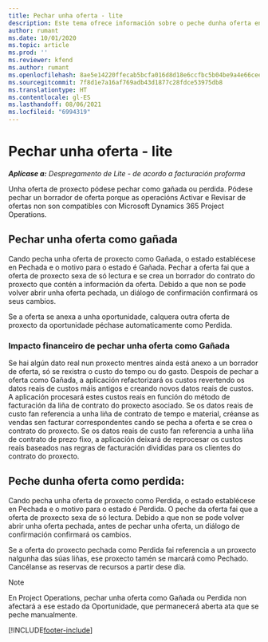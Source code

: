```yaml
---
title: Pechar unha oferta - lite
description: Este tema ofrece información sobre o peche dunha oferta en Project Operations.
author: rumant
ms.date: 10/01/2020
ms.topic: article
ms.prod: ''
ms.reviewer: kfend
ms.author: rumant
ms.openlocfilehash: 8ae5e14220ffecab5bcfa016d8d18e6ccfbc5b04be9a4e66cee26f8885125d31
ms.sourcegitcommit: 7f8d1e7a16af769adb43d1877c28fdce53975db8
ms.translationtype: HT
ms.contentlocale: gl-ES
ms.lasthandoff: 08/06/2021
ms.locfileid: "6994319"
---
```

# <a name="close-a-quote---lite"></a>Pechar unha oferta - lite

_**Aplícase a:** Despregamento de Lite - de acordo a facturación proforma_

Unha oferta de proxecto pódese pechar como gañada ou perdida. Pódese pechar un borrador de oferta porque as operacións Activar e Revisar de ofertas non son compatibles con Microsoft Dynamics 365 Project Operations.

## <a name="close-a-quote-as-won"></a>Pechar unha oferta como gañada

Cando pecha unha oferta de proxecto como Gañada, o estado establécese en Pechada e o motivo para o estado é Gañada. Pechar a oferta fai que a oferta de proxecto sexa de só lectura e se crea un borrador do contrato do proxecto que contén a información da oferta. Debido a que non se pode volver abrir unha oferta pechada, un diálogo de confirmación confirmará os seus cambios.

Se a oferta se anexa a unha oportunidade, calquera outra oferta de proxecto da oportunidade péchase automaticamente como Perdida.

### <a name="financial-impact-of-closing-a-quote-as-won"></a>Impacto financeiro de pechar unha oferta como Gañada

Se hai algún dato real nun proxecto mentres aínda está anexo a un borrador de oferta, só se rexistra o custo do tempo ou do gasto. Despois de pechar a oferta como Gañada, a aplicación refactorizará os custos revertendo os datos reais de custos máis antigos e creando novos datos reais de custos. A aplicación procesará estes custos reais en función do método de facturación da liña de contrato do proxecto asociado. Se os datos reais de custo fan referencia a unha liña de contrato de tempo e material, créanse as vendas sen facturar correspondentes cando se pecha a oferta e se crea o contrato do proxecto. Se os datos reais de custo fan referencia a unha liña de contrato de prezo fixo, a aplicación deixará de reprocesar os custos reais baseados nas regras de facturación divididas para os clientes do contrato do proxecto.

## <a name="closing-a-quote-as-lost"></a>Peche dunha oferta como perdida:

Cando pecha unha oferta de proxecto como Perdida, o estado establécese en Pechada e o motivo para o estado é Perdida. O peche da oferta fai que a oferta de proxecto sexa de só lectura. Debido a que non se pode volver abrir unha oferta pechada, antes de pechar unha oferta, un diálogo de confirmación confirmará os cambios.

Se a oferta do proxecto pechada como Perdida fai referencia a un proxecto nalgunha das súas liñas, ese proxecto tamén se marcará como Pechado. Cancélanse as reservas de recursos a partir dese día.

> [!NOTE]
> En Project Operations, pechar unha oferta como Gañada ou Perdida non afectará a ese estado da Oportunidade, que permanecerá aberta ata que se peche manualmente.


[!INCLUDE[footer-include](../../includes/footer-banner.md)]